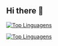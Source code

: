 ## Hi there 👋

[![Top Linguagens](https://github-readme-stats.vercel.app/api/top-langs/?username=neschii&theme=jolly)](https://github.com/anuraghazra/github-readme-stats)

[![Top Linguagens](https://github-readme-stats.vercel.app/api/top-langs/?username=neschii&theme=ocean_dark)](https://github.com/anuraghazra/github-readme-stats)
